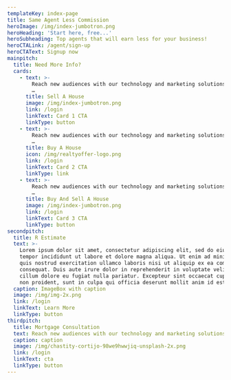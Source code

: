 ```yaml
---
templateKey: index-page
title: Same Agent Less Commission
heroImage: /img/index-jumbotron.png
heroHeading: 'Start here, free...'
heroSubheading: Top agents that will earn less for your business!
heroCTALink: /agent/sign-up
heroCTAText: Signup now
mainpitch:
  title: Need More Info?
  cards:
    - text: >-
        Reach new audiences with our technology and marketing solutions to drive
        …
      title: Sell A House
      image: /img/index-jumbotron.png
      link: /login
      linkText: Card 1 CTA
      linkType: button
    - text: >-
        Reach new audiences with our technology and marketing solutions to drive
        …
      title: Buy A House
      icon: /img/realtyoffer-logo.png
      link: /login
      linkText: Card 2 CTA
      linkType: link
    - text: >-
        Reach new audiences with our technology and marketing solutions to drive
        …
      title: Buy And Sell A House
      image: /img/index-jumbotron.png
      link: /login
      linkText: Card 3 CTA
      linkType: button
secondpitch:
  title: R Estimate
  text: >-
    Lorem ipsum dolor sit amet, consectetur adipiscing elit, sed do eiusmod
    tempor incididunt ut labore et dolore magna aliqua. Ut enim ad minim veniam,
    quis nostrud exercitation ullamco laboris nisi ut aliquip ex ea commodo
    consequat. Duis aute irure dolor in reprehenderit in voluptate velit esse
    cillum dolore eu fugiat nulla pariatur. Excepteur sint occaecat cupidatat
    non proident, sunt in culpa qui officia deserunt mollit anim id est laborum.
  caption: ImageBox with caption
  image: /img/img-2x.png
  link: /login
  linkText: Learn More
  linkType: button
thirdpitch:
  title: Mortgage Consultation
  text: Reach new audiences with our technology and marketing solutions to drive
  caption: caption
  image: /img/chastity-cortijo-98we9hwwjiq-unsplash-2x.png
  link: /login
  linkText: cta
  linkType: button
---
```

